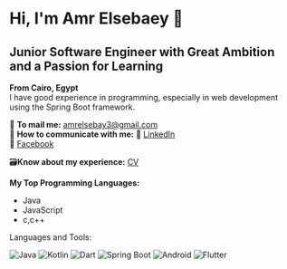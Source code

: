 # Hi, I'm Amr Elsebaey 👋
## Junior Software Engineer with Great Ambition and a Passion for Learning
**From Cairo, Egypt**  
I have good experience in programming, especially in web development using the Spring Boot framework.

📧 **To mail me:** [amrelsebay3@gmail.com](mailto:amrelsebay3@gmail.com)  
📧 **How to communicate with me:**
🔗 [LinkedIn](https://www.linkedin.com/in/amr-elsebaey/)  
🔗 [Facebook](https://www.facebook.com/amrelseba3y.1999)

🗃️**Know about my experience:** [CV](https://drive.google.com/file/d/14cMUCDrSslieqfjamkO6yU5lx-osVj97/view?usp=sharing)

**My Top Programming Languages:**  
- Java  
- JavaScript
- c,c++

Languages and Tools:
<p> <img src="https://img.shields.io/badge/Java-black?style=flat-square&logo=java" alt="Java" /> <img src="https://img.shields.io/badge/Kotlin-blue?style=flat-square&logo=kotlin" alt="Kotlin" /> <img src="https://img.shields.io/badge/Dart-blue?style=flat-square&logo=dart" alt="Dart" /> <img src="https://img.shields.io/badge/Spring%20Boot-6DB33F?style=flat-square&logo=spring" alt="Spring Boot" /> <img src="https://img.shields.io/badge/Android-green?style=flat-square&logo=android" alt="Android" /> <img src="https://img.shields.io/badge/Flutter-02569B?style=flat-square&logo=flutter" alt="Flutter" /> </p>

